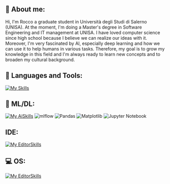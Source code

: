 ## 👋​ About me:
Hi, I'm Rocco a graduate student in Università degli Studi di Salerno (UNISA). At the moment, I'm doing a Master's degree in Software Engineering and IT management at UNISA. I have loved computer science since high school because I believe we can realize our ideas with it. Moreover, I'm very fascinated by AI, especially deep learning and how we can use it to help humans in various tasks. Therefore, my goal is to grow my knowledge in this field and I'm always ready to learn new concepts and to broaden my cultural background.


## 🧰 Languages and Tools:
<p align="center">

  [![My Skills](https://skillicons.dev/icons?i=py,java,c,cs,r,mysql,mongodb,bootstrap,html,js)](https://skillicons.dev)
</p>

## 🤖​ ML/DL:
<p align="center">

  [![My AiSkills](https://skillicons.dev/icons?i=pytorch,tensorflow,sklearn)](https://skillicons.dev)
  ![mlflow](https://img.shields.io/badge/mlflow-%23d9ead3.svg?style=for-the-badge&logo=numpy&logoColor=blue)
  ![Pandas](https://img.shields.io/badge/pandas-%23150458.svg?style=for-the-badge&logo=pandas&logoColor=white)
  ![Matplotlib](https://img.shields.io/badge/Matplotlib-%23ffffff.svg?style=for-the-badge&logo=Matplotlib&logoColor=black)
  ![Jupyter Notebook](https://img.shields.io/badge/jupyter-%23FA0F00.svg?style=for-the-badge&logo=jupyter&logoColor=white)
</p>

## IDE:
<p align="center">

  [![My EditorSkills](https://skillicons.dev/icons?i=vscode,idea,eclipse)](https://skillicons.dev)
</p>
  
## 💻​ OS:
<p align="center">

  [![My EditorSkills](https://skillicons.dev/icons?i=windows,ubuntu)](https://skillicons.dev)
</p>

<!--👋 -->

<!--
**Rocco000/Rocco000** is a ✨ _special_ ✨ repository because its `README.md` (this file) appears on your GitHub profile.

Here are some ideas to get you started:

- 🔭 I’m currently working on ...
- 🌱 I’m currently learning ...
- 👯 I’m looking to collaborate on ...
- 🤔 I’m looking for help with ...
- 💬 Ask me about ...
- 📫 How to reach me: ...
- 😄 Pronouns: ...
- ⚡ Fun fact: ...
-->
